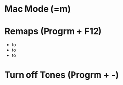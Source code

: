 # Mac Mode (=m)

# Remaps (Progrm + F12)
* <ctrl> to <caps>
* <tab> to <ctrl>
* <esc> to <end>

# Turn off Tones (Progrm + -)

